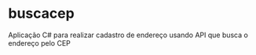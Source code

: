 # buscacep
Aplicação C# para realizar cadastro de endereço usando API que busca o endereço pelo CEP
